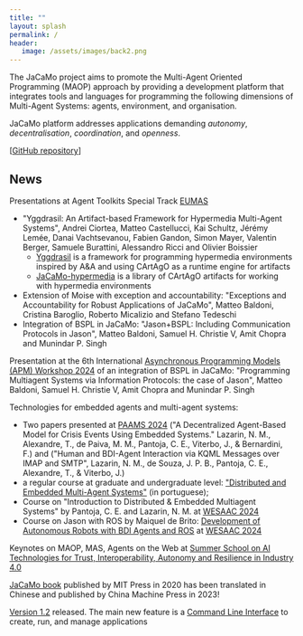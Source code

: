 ```yaml
---
title: ""
layout: splash
permalink: /
header:
   image: /assets/images/back2.png
---
```


The JaCaMo project aims to promote the Multi-Agent Oriented Programming (MAOP) approach by providing a development platform that integrates tools and languages for programming the following dimensions of Multi-Agent Systems: agents, environment, and organisation.

JaCaMo platform addresses applications  demanding _autonomy_, _decentralisation_, _coordination_, and _openness_.

[[GitHub repository](https://github.com/jacamo-lang/jacamo)]
<!-- * [Release Notes](http://jacamo-lang.github.io/jacamo/release-notes.html) -->

## News

Presentations at Agent Toolkits Special Track [EUMAS](https://euramas.github.io/eumas2024/)
* "Yggdrasil: An Artifact-based Framework for Hypermedia Multi-Agent Systems", Andrei Ciortea, Matteo Castellucci, Kai Schultz, Jérémy Lemée, Danai Vachtsevanou, Fabien Gandon, Simon Mayer, Valentin Berger, Samuele Burattini, Alessandro Ricci and Olivier Boissier
  * [Yggdrasil](https://github.com/interactions-hsg/yggdrasil) is a framework for programming hypermedia environments inspired by A&A and using CArtAgO as a runtime engine for artifacts
  * [JaCaMo-hypermedia](https://github.com/hyperagents/jacamo-hypermedia) is a library of CArtAgO artifacts for working with hypermedia environments
* Extension of Moise with exception and accountability: "Exceptions and Accountability for Robust Applications of JaCaMo", Matteo Baldoni, Cristina Baroglio, Roberto Micalizio and Stefano Tedeschi
* Integration of BSPL in JaCaMo: "Jason+BSPL: Including Communication Protocols in Jason", Matteo Baldoni, Samuel H. Christie V, Amit Chopra and Munindar P. Singh

Presentation at the 6th International [Asynchronous Programming Models (APM) Workshop 2024](https://edkamb.github.io/APM_24/) of an integration of BSPL in JaCaMo: "Programming Multiagent Systems via Information Protocols: the case of Jason",  Matteo Baldoni, Samuel H. Christie V, Amit Chopra and Munindar P. Singh

Technologies for embedded agents and multi-agent systems:
* Two papers presented at [PAAMS 2024](https://paams24.bisite.es/) ("A Decentralized Agent-Based Model for Crisis Events Using Embedded Systems." Lazarin, N. M., Alexandre, T., de Paiva, M. M., Pantoja, C. E., Viterbo, J., & Bernardini, F.) and ("Human and BDI-Agent Interaction via KQML Messages over IMAP and SMTP", Lazarin, N. M., de Souza, J. P. B., Pantoja, C. E., Alexandre, T., & Viterbo, J.)
* a regular course at graduate and undergraduate level: ["Distributed and Embedded Multi-Agent Systems"](https://github.com/chon-group/distributedAndEmbeddedAI) (in portuguese);
* Course on "Introduction to Distributed & Embedded Multiagent Systems" by Pantoja, C. E. and Lazarin, N. M. at [WESAAC 2024](https://wesaac2024.unb.br/)
* Course on Jason with ROS by Maiquel de Brito: [Development of Autonomous Robots with BDI Agents and ROS](https://github.com/embedded-mas/jason-ros-course-wesaac2024) at [WESAAC 2024](https://wesaac2024.unb.br/) 

Keynotes on MAOP, MAS, Agents on the Web at [Summer School on AI Technologies for Trust, Interoperability, Autonomy and Resilience in Industry 4.0](https://ci.mines-stetienne.fr/ai4industry/2024/)

[JaCaMo book](https://mitpress.mit.edu/9780262044578/) published by MIT Press in 2020 has been translated in Chinese and published by China Machine Press in 2023!
  
[Version 1.2](https://github.com/jacamo-lang/jacamo/releases) released. The main new feature is a [Command Line Interface](https://github.com/jacamo-lang/jacamo-cli) to create, run, and manage applications
